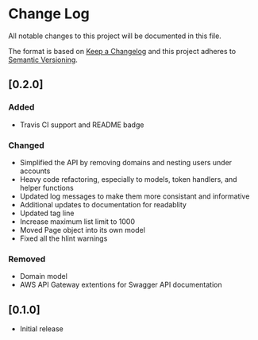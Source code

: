 # Change Log

All notable changes to this project will be documented in this file.

The format is based on [Keep a Changelog](http://keepachangelog.com/)
and this project adheres to [Semantic Versioning](http://semver.org/).

## [0.2.0]
### Added
- Travis CI support and README badge
### Changed
- Simplified the API by removing domains and nesting users under accounts
- Heavy code refactoring, especially to models, token handlers, and helper functions
- Updated log messages to make them more consistant and informative
- Additional updates to documentation for readablity
- Updated tag line
- Increase maximum list limit to 1000
- Moved Page object into its own model
- Fixed all the hlint warnings
### Removed
- Domain model
- AWS API Gateway extentions for Swagger API documentation

## [0.1.0]
- Initial release
